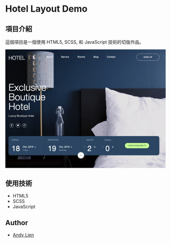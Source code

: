 # Hotel Layout Demo

## 項目介紹
這個項目是一個使用 HTML5, SCSS, 和 JavaScript 技術的切版作品。
<div style="text-align:center;">
    <img src="./demo.png" alt="demo-image">
</div>

## 使用技術
- HTML5
- SCSS
- JavaScript

## Author
- [Andy Lien](https://github.com/andy922200)